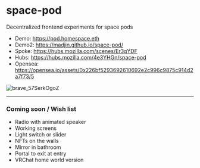 # space-pod

Decentralized frontend experiments for space pods

- Demo: https://pod.homespace.eth
- Demo2: https://madjin.github.io/space-pod/
- Spoke: https://hubs.mozilla.com/scenes/Er3qYDF
- Hubs: https://hubs.mozilla.com/4e3YHGn/space-pod
- Opensea: https://opensea.io/assets/0x226bf5293692610692e2c996c9875c914d2a7f73/5

![brave_57SerkOgoZ](https://user-images.githubusercontent.com/32600939/148714537-fa78c366-da6b-4bfe-9229-16eb8c8aa80a.jpg)

---

### Coming soon / Wish list

- Radio with animated speaker
- Working screens
- Light switch or slider
- NFTs on the walls
- Mirror in bathroom
- Portal to exit at entry
- VRChat home world version
